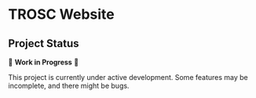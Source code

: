 # TROSC Website

## Project Status

🚧 **Work in Progress** 🚧

This project is currently under active development. Some features may be incomplete, and there might be bugs.
